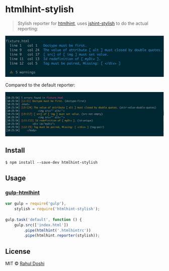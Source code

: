 # htmlhint-stylish

> Stylish reporter for [htmlhint](https://htmlhint.com), uses [jshint-stylish](https://github.com/sindresorhus/jshint-stylish) to do the actual reporting:

![](screenshot.png)

Compared to the default reporter:

![](screenshot-default-reporter.png)

## Install

```
$ npm install --save-dev htmlhint-stylish
```

## Usage

### [gulp-htmlhint](https://www.npmjs.com/package/gulp-htmlhint)

```js
var gulp = require('gulp'),
    stylish = require('htmlhint-stylish');

gulp.task('default', function () {
    gulp.src(['index.html'])
        .pipe(htmlhint('.htmlhintrc'))
        .pipe(htmlhint.reporter(stylish));
```

## License

MIT © [Rahul Doshi](http://twitter.com/doshprompt)
